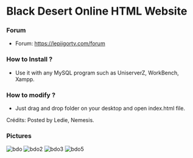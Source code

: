 # Black Desert Online HTML Website

### Forum

- Forum: https://lepiigortv.com/forum

### How to Install ?

- Use it with any MySQL program such as UniserverZ, WorkBench, Xampp.

### How to modify ?

- Just drag and drop folder on your desktop and open index.html file.

Crédits: Posted by Ledie, Nemesis.

### Pictures

![bdo](https://user-images.githubusercontent.com/89811188/138052014-9b957089-1a71-4846-87bf-ff8973c01849.png)
![bdo2](https://user-images.githubusercontent.com/89811188/138052025-02e1f876-c856-46f6-8704-ac424339b08f.png)
![bdo3](https://user-images.githubusercontent.com/89811188/138052033-155f034a-7321-44c1-a7d9-719df67d97f3.png)
![bdo5](https://user-images.githubusercontent.com/89811188/138052082-ed2d5969-73e0-4a7f-afbd-b8e9a5b982ab.png)




